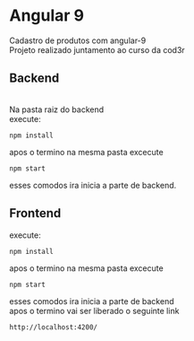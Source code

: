 <h1> Angular 9 </h1>
Cadastro de produtos com angular-9<br>
Projeto realizado juntamento ao curso da cod3r<br>


<h2> Backend</h2> <br>
Na pasta raiz do backend<br> 
execute:

```
npm install 
```
apos o termino na mesma pasta excecute <br>

```
npm start 
```
esses comodos ira inicia a parte de backend.

<h2> Frontend </h2>
execute:

```
npm install 
```
apos o termino na mesma pasta excecute <br>

```
npm start 
```
esses comodos ira inicia a parte de backend<br>
apos o termino vai ser liberado o seguinte link 
```
http://localhost:4200/
```

